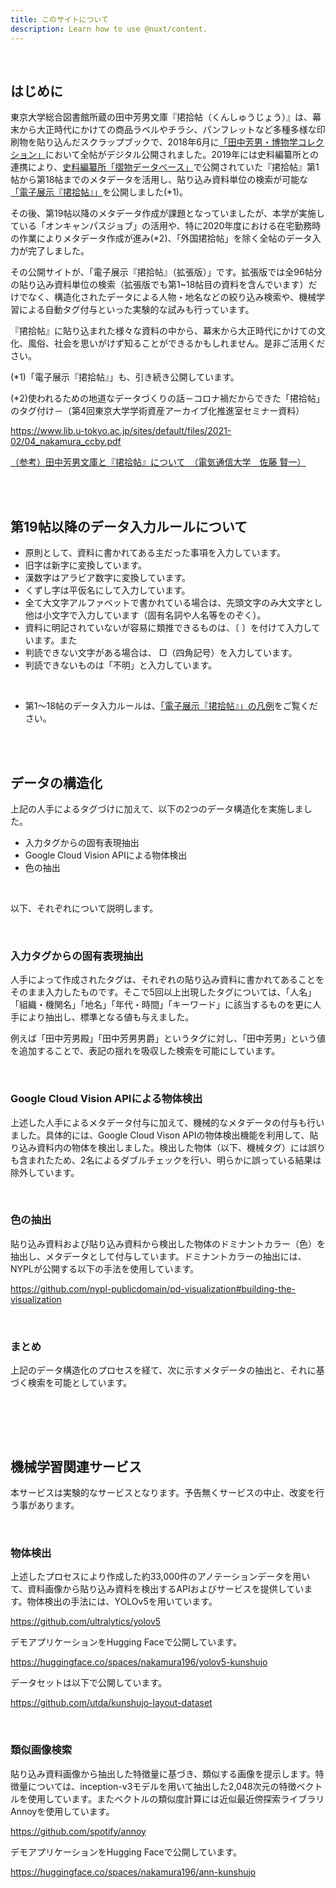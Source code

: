 ```yaml
---
title: このサイトについて
description: Learn how to use @nuxt/content.
---
```


<br/>

## はじめに

東京大学総合図書館所蔵の田中芳男文庫『捃拾帖（くんしゅうじょう）』は、幕末から大正時代にかけての商品ラベルやチラシ、パンフレットなど多種多様な印刷物を貼り込んだスクラップブックで、2018年6月に[「田中芳男・博物学コレクション」](https://iiif.dl.itc.u-tokyo.ac.jp/repo/s/tanaka/)において全帖がデジタル公開されました。2019年には史料編纂所との連携により、[史料編纂所「摺物データベース」](https://wwwap2.hi.u-tokyo.ac.jp/ships/shipscontroller)で公開されていた『捃拾帖』第1帖から第18帖までのメタデータを活用し、貼り込み資料単位の検索が可能な[「電子展示『捃拾帖』」](https://kunshujo.dl.itc.u-tokyo.ac.jp/)を公開しました(*1)。

その後、第19帖以降のメタデータ作成が課題となっていましたが、本学が実施している「オンキャンパスジョブ」の活用や、特に2020年度における在宅勤務時の作業によりメタデータ作成が進み(*2)、「外国捃拾帖」を除く全帖のデータ入力が完了しました。

その公開サイトが、「電子展示『捃拾帖』（拡張版）」です。拡張版では全96帖分の貼り込み資料単位の検索（拡張版でも第1~18帖目の資料を含んでいます）だけでなく、構造化されたデータによる人物・地名などの絞り込み検索や、機械学習による自動タグ付与といった実験的な試みも行っています。

『捃拾帖』に貼り込まれた様々な資料の中から、幕末から大正時代にかけての文化、風俗、社会を思いがけず知ることができるかもしれません。是非ご活用ください。

(*1)「電子展示『捃拾帖』」も、引き続き公開しています。

(*2)使われるための地道なデータづくりの話－コロナ禍だからできた「捃拾帖」 のタグ付け－（第4回東京大学学術資産アーカイブ化推進室セミナー資料）

https://www.lib.u-tokyo.ac.jp/sites/default/files/2021-02/04_nakamura_ccby.pdf

[（参考）田中芳男文庫と『捃拾帖』について　（電気通信大学　佐藤 賢一）](https://www.lib.u-tokyo.ac.jp/ja/library/general/tanaka-collection)



<br/><br/>

## 第19帖以降のデータ入力ルールについて

- 原則として、資料に書かれてある主だった事項を入力しています。
- 旧字は新字に変換しています。
- 漢数字はアラビア数字に変換しています。
- くずし字は平仮名にして入力しています。
- 全て大文字アルファベットで書かれている場合は、先頭文字のみ大文字とし他は小文字で入力しています（固有名詞や人名等をのぞく）。
- 資料に明記されていないが容易に類推できるものは、〔  〕を付けて入力しています。また
- 判読できない文字がある場合は、 □（四角記号）を入力しています。
- 判読できないものは「不明」と入力しています。

<br/>

- 第1～18帖のデータ入力ルールは、[「電子展示『捃拾帖』」の凡例](https://kunshujo.dl.itc.u-tokyo.ac.jp/legend.html)をご覧ください。

<br/><br/>

## データの構造化

上記の人手によるタグづけに加えて、以下の2つのデータ構造化を実施しました。
- 入力タグからの固有表現抽出
- Google Cloud Vision APIによる物体検出
- 色の抽出

<br/>

以下、それぞれについて説明します。

<br/>

### 入力タグからの固有表現抽出

人手によって作成されたタグは、それぞれの貼り込み資料に書かれてあることをそのまま入力したものです。そこで5回以上出現したタグについては、「人名」「組織・機関名」「地名」「年代・時間」「キーワード」に該当するものを更に人手により抽出し、標準となる値も与えました。

例えば「田中芳男殿」「田中芳男男爵」というタグに対し、「田中芳男」という値を追加することで、表記の揺れを吸収した検索を可能にしています。

<br/>

### Google Cloud Vision APIによる物体検出

上述した人手によるメタデータ付与に加えて、機械的なメタデータの付与も行いました。具体的には、Google Cloud Vison APIの物体検出機能を利用して、貼り込み資料内の物体を検出しました。検出した物体（以下、機械タグ）には誤りも含まれたため、2名によるダブルチェックを行い、明らかに誤っている結果は除外しています。

<br/>

### 色の抽出

貼り込み資料および貼り込み資料から検出した物体のドミナントカラー（色）を抽出し、メタデータとして付与しています。ドミナントカラーの抽出には、NYPLが公開する以下の手法を使用しています。

https://github.com/nypl-publicdomain/pd-visualization#building-the-visualization

<br/>

### まとめ

上記のデータ構造化のプロセスを経て、次に示すメタデータの抽出と、それに基づく検索を可能としています。

<br/>

<v-img src="/img/etc/data.png" height="400px" contain></v-img>

<br/><br/>

## 機械学習関連サービス

本サービスは実験的なサービスとなります。予告無くサービスの中止、改変を行う事があります。<!-- また、AWS Lambdaを使用しているため、コールドスタート（初回実行時に時間がかかる）にご注意ください。-->

<br/>

### 物体検出

上述したプロセスにより作成した約33,000件のアノテーションデータを用いて、資料画像から貼り込み資料を検出するAPIおよびサービスを提供しています。物体検出の手法には、YOLOv5を用いています。

https://github.com/ultralytics/yolov5

<!-- 物体検出対象の画像の入力方法として、画像をアップロードする方法と、URLを指定する方法の2種類を提供します。特に後者については、検出結果をIIIF Presentation API v3に対応した形式で返却することで、本APIに対応したビューア（Mirador 3など）で閲覧することができます。 -->

デモアプリケーションをHugging Faceで公開しています。

https://huggingface.co/spaces/nakamura196/yolov5-kunshujo

データセットは以下で公開しています。

https://github.com/utda/kunshujo-layout-dataset

<br/>

### 類似画像検索

貼り込み資料画像から抽出した特徴量に基づき、類似する画像を提示します。特徴量については、inception-v3モデルを用いて抽出した2,048次元の特徴ベクトルを使用しています。またベクトルの類似度計算には近似最近傍探索ライブラリAnnoyを使用しています。

https://github.com/spotify/annoy

<!-- 検索結果は、人文学オープンデータ共同利用センターが提供するIIIF Curation APIに対応した形式で返却されます。同センターが提供するIIIF Curation Viewerを用いて、類似画像を閲覧することができます。 -->

デモアプリケーションをHugging Faceで公開しています。

https://huggingface.co/spaces/nakamura196/ann-kunshujo

